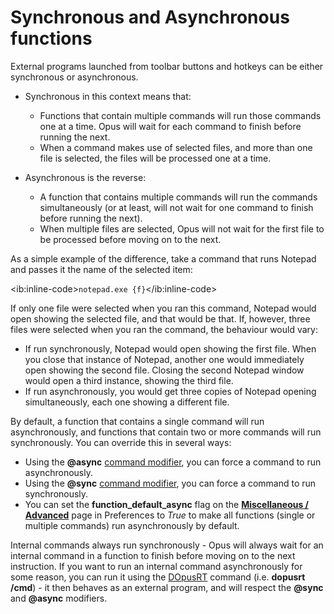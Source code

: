 # Synchronous and Asynchronous functions

External programs launched from toolbar buttons and hotkeys can be either synchronous or asynchronous.

- Synchronous in this context means that:
  - Functions that contain multiple commands will run those commands one at a time. Opus will wait for each command to finish before running the next.
  - When a command makes use of selected files, and more than one file is selected, the files will be processed one at a time.

- Asynchronous is the reverse:
  - A function that contains multiple commands will run the commands simultaneously (or at least, will not wait for one command to finish before running the next).
  - When multiple files are selected, Opus will not wait for the first file to be processed before moving on to the next.

As a simple example of the difference, take a command that runs Notepad and passes it the name of the selected item:

\<ib:inline-code\>`notepad.exe {f}`\</ib:inline-code\>

If only one file were selected when you ran this command, Notepad would open showing the selected file, and that would be that. If, however, three files were selected when you ran the command, the behaviour would vary:

- If run synchronously, Notepad would open showing the first file. When you close that instance of Notepad, another one would immediately open showing the second file. Closing the second Notepad window would open a third instance, showing the third file.
- If run asynchronously, you would get three copies of Notepad opening simultaneously, each one showing a different file.

By default, a function that contains a single command will run asynchronously, and functions that contain two or more commands will run synchronously. You can override this in several ways:

- Using the **@async** [command modifier](command_modifiers.md), you can force a command to run asynchronously.
- Using the **@sync** [command modifier](command_modifiers.md), you can force a command to run synchronously.
- You can set the **function_default_async** flag on the **[Miscellaneous / Advanced](/Manual/preferences/preferences_categories/miscellaneous/advanced_options.md)** page in Preferences to *True* to make all functions (single or multiple commands) run asynchronously by default.

Internal commands always run synchronously - Opus will always wait for an internal command in a function to finish before moving on to the next instruction. If you want to run an internal command asynchronously for some reason, you can run it using the [DOpusRT](/Manual/reference/dopusrt_reference/RAEDME.md) command (i.e. **dopusrt /cmd**) - it then behaves as an external program, and will respect the **@sync** and **@async** modifiers.
